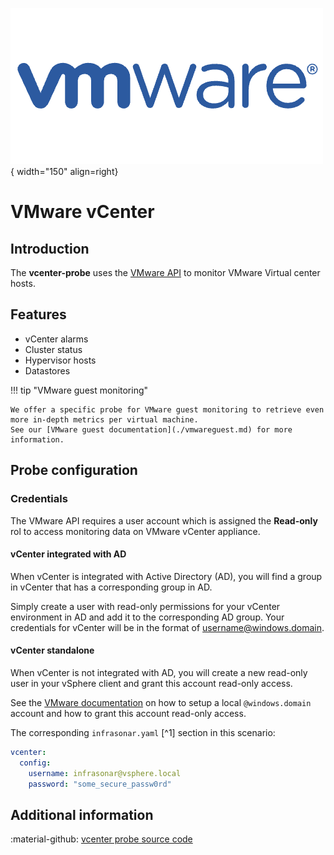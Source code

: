 ![VMware](../../../images/probe_vmware.png){ width="150" align=right}

# VMware vCenter

## Introduction

The **vcenter-probe** uses the [VMware API](https://www.vmware.com/support/pubs/sdk_pubs.html) to monitor VMware Virtual center hosts.

## Features

* vCenter alarms
* Cluster status
* Hypervisor hosts
* Datastores

!!! tip "VMware guest monitoring"

    We offer a specific probe for VMware guest monitoring to retrieve even more in-depth metrics per virtual machine.
    See our [VMware guest documentation](./vmwareguest.md) for more information.

## Probe configuration

### Credentials

The VMware API requires a user account which is assigned the **Read-only** rol to access monitoring data on VMware vCenter appliance.

#### vCenter integrated with AD

When vCenter is integrated with Active Directory (AD), you will find a group in vCenter that has a corresponding group in AD.

Simply create a user with read-only permissions for your vCenter environment in AD and add it to the corresponding AD group. Your credentials for vCenter will be in the format of username@windows.domain.

#### vCenter standalone

When vCenter is not integrated with AD, you will create a new read-only user in your vSphere client and grant this account read-only access.

See the [VMware documentation](https://docs.vmware.com/en/VMware-vSphere/7.0/com.vmware.vsphere.vcenter.configuration.doc/GUID-CAB3C0D8-978E-47AE-82D8-0D95C4005B41.html) on how to setup a local `@windows.domain` account and how to grant this account read-only access.

The corresponding `infrasonar.yaml` [^1] section in this scenario:

```yaml
vcenter:
  config:
    username: infrasonar@vsphere.local
    password: "some_secure_passw0rd"
```

## Additional information

:material-github: [vcenter probe source code](https://github.com/infrasonar/vcenter-probe)